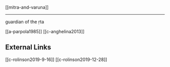 [[mitra-and-varuna]]

---


guardian of the ṛta

[[a-parpola1985]]
[[c-anghelina2013]]

## External Links
[[c-rolinson2019-9-16]]
[[c-rolinson2019-12-28]]